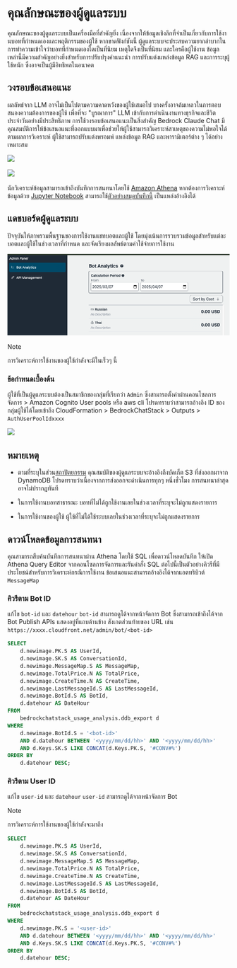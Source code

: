 # คุณลักษณะของผู้ดูแลระบบ

คุณลักษณะของผู้ดูแลระบบเป็นเครื่องมือที่สำคัญยิ่ง เนื่องจากให้ข้อมูลเชิงลึกที่จำเป็นเกี่ยวกับการใช้งานบอทที่กำหนดเองและพฤติกรรมของผู้ใช้ หากขาดฟังก์ชันนี้ ผู้ดูแลระบบจะประสบความยากลำบากในการทำความเข้าใจว่าบอทที่กำหนดเองใดเป็นที่นิยม เหตุใดจึงเป็นที่นิยม และใครคือผู้ใช้งาน ข้อมูลเหล่านี้มีความสำคัญอย่างยิ่งสำหรับการปรับปรุงคำแนะนำ การปรับแต่งแหล่งข้อมูล RAG และการระบุผู้ใช้หนัก ซึ่งอาจเป็นผู้มีอิทธิพลในอนาคต

## วงรอบข้อเสนอแนะ

ผลลัพธ์จาก LLM อาจไม่เป็นไปตามความคาดหวังของผู้ใช้เสมอไป บางครั้งอาจล้มเหลวในการตอบสนองความต้องการของผู้ใช้ เพื่อที่จะ "บูรณาการ" LLM เข้ากับการดำเนินงานทางธุรกิจและชีวิตประจำวันอย่างมีประสิทธิภาพ การใช้วงรอบข้อเสนอแนะเป็นสิ่งสำคัญ Bedrock Claude Chat มีคุณสมบัติการให้ข้อเสนอแนะที่ออกแบบมาเพื่อช่วยให้ผู้ใช้สามารถวิเคราะห์สาเหตุของความไม่พอใจได้ ตามผลการวิเคราะห์ ผู้ใช้สามารถปรับแต่งพรอมพ์ แหล่งข้อมูล RAG และพารามิเตอร์ต่าง ๆ ได้อย่างเหมาะสม

![](./imgs/feedback_loop.png)

![](./imgs/feedback-using-claude-chat.png)

นักวิเคราะห์ข้อมูลสามารถเข้าถึงบันทึกการสนทนาโดยใช้ [Amazon Athena](https://aws.amazon.com/jp/athena/) หากต้องการวิเคราะห์ข้อมูลด้วย [Jupyter Notebook](https://jupyter.org/) สามารถใช้[ตัวอย่างสมุดบันทึกนี้](../examples/notebooks/feedback_analysis_example.ipynb) เป็นแหล่งอ้างอิงได้

## แดชบอร์ดผู้ดูแลระบบ

ปัจจุบันให้ภาพรวมพื้นฐานของการใช้งานแชทบอตและผู้ใช้ โดยมุ่งเน้นการรวบรวมข้อมูลสำหรับแต่ละบอตและผู้ใช้ในช่วงเวลาที่กำหนด และจัดเรียงผลลัพธ์ตามค่าใช้จ่ายการใช้งาน

![](./imgs/admin_bot_analytics.png)

> [!Note]
> การวิเคราะห์การใช้งานของผู้ใช้กำลังจะมีในเร็วๆ นี้

### ข้อกำหนดเบื้องต้น

ผู้ใช้ที่เป็นผู้ดูแลระบบต้องเป็นสมาชิกของกลุ่มที่เรียกว่า `Admin` ซึ่งสามารถตั้งค่าผ่านคอนโซลการจัดการ > Amazon Cognito User pools หรือ aws cli โปรดทราบว่าสามารถอ้างอิง ID ของกลุ่มผู้ใช้ได้โดยเข้าถึง CloudFormation > BedrockChatStack > Outputs > `AuthUserPoolIdxxxx`

![](./imgs/group_membership_admin.png)

## หมายเหตุ

- ตามที่ระบุในส่วน[สถาปัตยกรรม](../README.md#architecture) คุณสมบัติของผู้ดูแลระบบจะอ้างอิงถึงบัคเก็ต S3 ที่ส่งออกมาจาก DynamoDB โปรดทราบว่าเนื่องจากการส่งออกจะดำเนินการทุกๆ หนึ่งชั่วโมง การสนทนาล่าสุดอาจไม่ปรากฏทันที

- ในการใช้งานบอทสาธารณะ บอทที่ไม่ได้ถูกใช้งานเลยในช่วงเวลาที่ระบุจะไม่ถูกแสดงรายการ

- ในการใช้งานของผู้ใช้ ผู้ใช้ที่ไม่ได้ใช้ระบบเลยในช่วงเวลาที่ระบุจะไม่ถูกแสดงรายการ

## ดาวน์โหลดข้อมูลการสนทนา

คุณสามารถสืบค้นบันทึกการสนทนาผ่าน Athena โดยใช้ SQL เพื่อดาวน์โหลดบันทึก ให้เปิด Athena Query Editor จากคอนโซลการจัดการและรันคำสั่ง SQL ต่อไปนี้เป็นตัวอย่างคิวรีที่มีประโยชน์สำหรับการวิเคราะห์กรณีการใช้งาน ข้อเสนอแนะสามารถอ้างอิงได้จากแอตทริบิวต์ `MessageMap`

### คิวรีตาม Bot ID

แก้ไข `bot-id` และ `datehour` `bot-id` สามารถดูได้จากหน้าจัดการ Bot ซึ่งสามารถเข้าถึงได้จาก Bot Publish APIs แสดงอยู่ที่แถบด้านข้าง สังเกตส่วนท้ายของ URL เช่น `https://xxxx.cloudfront.net/admin/bot/<bot-id>`

```sql
SELECT
    d.newimage.PK.S AS UserId,
    d.newimage.SK.S AS ConversationId,
    d.newimage.MessageMap.S AS MessageMap,
    d.newimage.TotalPrice.N AS TotalPrice,
    d.newimage.CreateTime.N AS CreateTime,
    d.newimage.LastMessageId.S AS LastMessageId,
    d.newimage.BotId.S AS BotId,
    d.datehour AS DateHour
FROM
    bedrockchatstack_usage_analysis.ddb_export d
WHERE
    d.newimage.BotId.S = '<bot-id>'
    AND d.datehour BETWEEN '<yyyy/mm/dd/hh>' AND '<yyyy/mm/dd/hh>'
    AND d.Keys.SK.S LIKE CONCAT(d.Keys.PK.S, '#CONV#%')
ORDER BY
    d.datehour DESC;
```

### คิวรีตาม User ID

แก้ไข `user-id` และ `datehour` `user-id` สามารถดูได้จากหน้าจัดการ Bot

> [!Note]
> การวิเคราะห์การใช้งานของผู้ใช้กำลังจะมาถึง

```sql
SELECT
    d.newimage.PK.S AS UserId,
    d.newimage.SK.S AS ConversationId,
    d.newimage.MessageMap.S AS MessageMap,
    d.newimage.TotalPrice.N AS TotalPrice,
    d.newimage.CreateTime.N AS CreateTime,
    d.newimage.LastMessageId.S AS LastMessageId,
    d.newimage.BotId.S AS BotId,
    d.datehour AS DateHour
FROM
    bedrockchatstack_usage_analysis.ddb_export d
WHERE
    d.newimage.PK.S = '<user-id>'
    AND d.datehour BETWEEN '<yyyy/mm/dd/hh>' AND '<yyyy/mm/dd/hh>'
    AND d.Keys.SK.S LIKE CONCAT(d.Keys.PK.S, '#CONV#%')
ORDER BY
    d.datehour DESC;
```